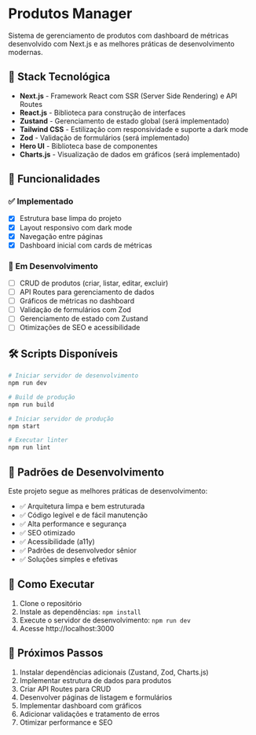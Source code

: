 # Produtos Manager

Sistema de gerenciamento de produtos com dashboard de métricas desenvolvido com Next.js e as melhores práticas de desenvolvimento modernas.

## 🚀 Stack Tecnológica

- **Next.js** - Framework React com SSR (Server Side Rendering) e API Routes
- **React.js** - Biblioteca para construção de interfaces
- **Zustand** - Gerenciamento de estado global (será implementado)
- **Tailwind CSS** - Estilização com responsividade e suporte a dark mode
- **Zod** - Validação de formulários (será implementado)
- **Hero UI** - Biblioteca base de componentes
- **Charts.js** - Visualização de dados em gráficos (será implementado)

## 🎯 Funcionalidades

### ✅ Implementado

- [x] Estrutura base limpa do projeto
- [x] Layout responsivo com dark mode
- [x] Navegação entre páginas
- [x] Dashboard inicial com cards de métricas

### 🔄 Em Desenvolvimento

- [ ] CRUD de produtos (criar, listar, editar, excluir)
- [ ] API Routes para gerenciamento de dados
- [ ] Gráficos de métricas no dashboard
- [ ] Validação de formulários com Zod
- [ ] Gerenciamento de estado com Zustand
- [ ] Otimizações de SEO e acessibilidade

## 🛠️ Scripts Disponíveis

```bash
# Iniciar servidor de desenvolvimento
npm run dev

# Build de produção
npm run build

# Iniciar servidor de produção
npm start

# Executar linter
npm run lint
```

## 🎨 Padrões de Desenvolvimento

Este projeto segue as melhores práticas de desenvolvimento:

- ✅ Arquitetura limpa e bem estruturada
- ✅ Código legível e de fácil manutenção
- ✅ Alta performance e segurança
- ✅ SEO otimizado
- ✅ Acessibilidade (a11y)
- ✅ Padrões de desenvolvedor sênior
- ✅ Soluções simples e efetivas

## 🚀 Como Executar

1. Clone o repositório
2. Instale as dependências: `npm install`
3. Execute o servidor de desenvolvimento: `npm run dev`
4. Acesse http://localhost:3000

## 📝 Próximos Passos

1. Instalar dependências adicionais (Zustand, Zod, Charts.js)
2. Implementar estrutura de dados para produtos
3. Criar API Routes para CRUD
4. Desenvolver páginas de listagem e formulários
5. Implementar dashboard com gráficos
6. Adicionar validações e tratamento de erros
7. Otimizar performance e SEO
